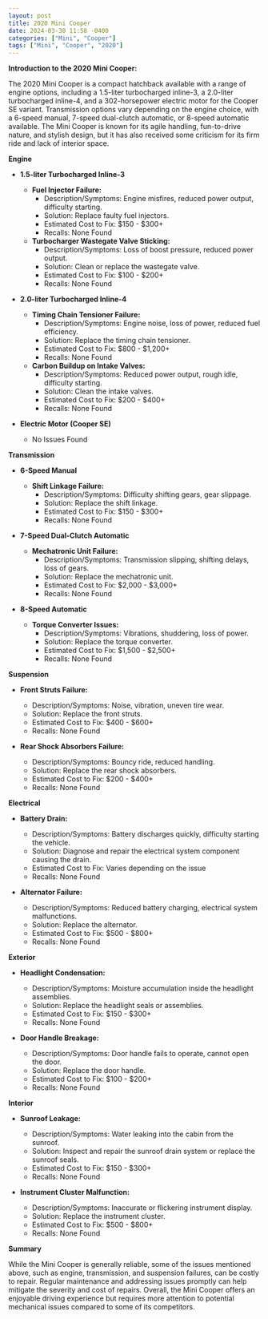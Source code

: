 ```yaml
---
layout: post
title: 2020 Mini Cooper
date: 2024-03-30 11:58 -0400
categories: ["Mini", "Cooper"]
tags: ["Mini", "Cooper", "2020"]
---
```

**Introduction to the 2020 Mini Cooper:**

The 2020 Mini Cooper is a compact hatchback available with a range of engine options, including a 1.5-liter turbocharged inline-3, a 2.0-liter turbocharged inline-4, and a 302-horsepower electric motor for the Cooper SE variant. Transmission options vary depending on the engine choice, with a 6-speed manual, 7-speed dual-clutch automatic, or 8-speed automatic available. The Mini Cooper is known for its agile handling, fun-to-drive nature, and stylish design, but it has also received some criticism for its firm ride and lack of interior space.

**Engine**

* **1.5-liter Turbocharged Inline-3**
    * **Fuel Injector Failure:**
        * Description/Symptoms: Engine misfires, reduced power output, difficulty starting.
        * Solution: Replace faulty fuel injectors.
        * Estimated Cost to Fix: $150 - $300+
        * Recalls: None Found
    * **Turbocharger Wastegate Valve Sticking:**
        * Description/Symptoms: Loss of boost pressure, reduced power output.
        * Solution: Clean or replace the wastegate valve.
        * Estimated Cost to Fix: $100 - $200+
        * Recalls: None Found

* **2.0-liter Turbocharged Inline-4**
    * **Timing Chain Tensioner Failure:**
        * Description/Symptoms: Engine noise, loss of power, reduced fuel efficiency.
        * Solution: Replace the timing chain tensioner.
        * Estimated Cost to Fix: $800 - $1,200+
        * Recalls: None Found
    * **Carbon Buildup on Intake Valves:**
        * Description/Symptoms: Reduced power output, rough idle, difficulty starting.
        * Solution: Clean the intake valves.
        * Estimated Cost to Fix: $200 - $400+
        * Recalls: None Found

* **Electric Motor (Cooper SE)**
    * No Issues Found

**Transmission**

* **6-Speed Manual**
    * **Shift Linkage Failure:**
        * Description/Symptoms: Difficulty shifting gears, gear slippage.
        * Solution: Replace the shift linkage.
        * Estimated Cost to Fix: $150 - $300+
        * Recalls: None Found

* **7-Speed Dual-Clutch Automatic**
    * **Mechatronic Unit Failure:**
        * Description/Symptoms: Transmission slipping, shifting delays, loss of gears.
        * Solution: Replace the mechatronic unit.
        * Estimated Cost to Fix: $2,000 - $3,000+
        * Recalls: None Found

* **8-Speed Automatic**
    * **Torque Converter Issues:**
        * Description/Symptoms: Vibrations, shuddering, loss of power.
        * Solution: Replace the torque converter.
        * Estimated Cost to Fix: $1,500 - $2,500+
        * Recalls: None Found

**Suspension**

* **Front Struts Failure:**
    * Description/Symptoms: Noise, vibration, uneven tire wear.
    * Solution: Replace the front struts.
    * Estimated Cost to Fix: $400 - $600+
    * Recalls: None Found

* **Rear Shock Absorbers Failure:**
    * Description/Symptoms: Bouncy ride, reduced handling.
    * Solution: Replace the rear shock absorbers.
    * Estimated Cost to Fix: $200 - $400+
    * Recalls: None Found

**Electrical**

* **Battery Drain:**
    * Description/Symptoms: Battery discharges quickly, difficulty starting the vehicle.
    * Solution: Diagnose and repair the electrical system component causing the drain.
    * Estimated Cost to Fix: Varies depending on the issue
    * Recalls: None Found

* **Alternator Failure:**
    * Description/Symptoms: Reduced battery charging, electrical system malfunctions.
    * Solution: Replace the alternator.
    * Estimated Cost to Fix: $500 - $800+
    * Recalls: None Found

**Exterior**

* **Headlight Condensation:**
    * Description/Symptoms: Moisture accumulation inside the headlight assemblies.
    * Solution: Replace the headlight seals or assemblies.
    * Estimated Cost to Fix: $150 - $300+
    * Recalls: None Found

* **Door Handle Breakage:**
    * Description/Symptoms: Door handle fails to operate, cannot open the door.
    * Solution: Replace the door handle.
    * Estimated Cost to Fix: $100 - $200+
    * Recalls: None Found

**Interior**

* **Sunroof Leakage:**
    * Description/Symptoms: Water leaking into the cabin from the sunroof.
    * Solution: Inspect and repair the sunroof drain system or replace the sunroof seals.
    * Estimated Cost to Fix: $150 - $300+
    * Recalls: None Found

* **Instrument Cluster Malfunction:**
    * Description/Symptoms: Inaccurate or flickering instrument display.
    * Solution: Replace the instrument cluster.
    * Estimated Cost to Fix: $500 - $800+
    * Recalls: None Found

**Summary**

While the Mini Cooper is generally reliable, some of the issues mentioned above, such as engine, transmission, and suspension failures, can be costly to repair. Regular maintenance and addressing issues promptly can help mitigate the severity and cost of repairs. Overall, the Mini Cooper offers an enjoyable driving experience but requires more attention to potential mechanical issues compared to some of its competitors.
